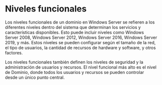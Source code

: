 # Niveles funcionales

Los niveles funcionales de un dominio en Windows Server se refieren a los diferentes niveles dentro del sistema que determinan los servicios y características disponibles. Esto puede incluir niveles como Windows Server 2008, Windows Server 2012, Windows Server 2016, Windows Server 2019, y más. Estos niveles se pueden configurar según el tamaño de la red, el tipo de usuarios, la cantidad de recursos de hardware y software, y otros factores.

Los niveles funcionales también definen los niveles de seguridad y la administración de usuarios y recursos. El nivel funcional más alto es el nivel de Dominio, donde todos los usuarios y recursos se pueden controlar desde un único punto central.
